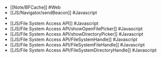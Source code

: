 - [[Note/BFCache]] #Web
- [[JS/Navigator/sendBeacon]] #Javascript
-
- [[JS/File System Access API]] #Javascript
- [[JS/File System Access API/showOpenFilePicker]] #Javascript
- [[JS/File System Access API/showDirectoryPicker]] #Javascript
- [[JS/File System Access API/FileSystemHandle]] #Javascript
- [[JS/File System Access API/FileSystemFileHandle]] #Javascript
- [[JS/File System Access API/FileSystemDirectoryHandle]] #Javascript